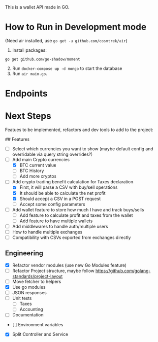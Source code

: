 This is a wallet API made in GO.

# How to Run in Development mode

(Need air installed, use `go get -u github.com/cosmtrek/air`)
1. Install packages:
````
go get github.com/go-shadow/moment
````
2. Run `docker-compose up -d mongo` to start the database
3. Run `air main.go`.

# Endpoints

# Next Steps

Featues to be implemented, refactors and dev tools to add to the project:

## Features
- [ ] Select which currencies you want to show (maybe  default config and overridable via query string overrides?)
- [ ] Add main Crypto currencies
	- [X] BTC current value
	- [ ] BTC History
	- [ ] Add more cryptos
- [ ] Add crypto trading benefit calculation for Taxes declaration
	- [X] First, it will parse a CSV with buy/sell operations
	- [X] It should be able to calculate the net profit
	- [X] Should accept a CSV in a POST request
	- [ ] Accept some config parameters 
- [ ] Add wallet feature to store how much I have and track buys/sells
	- [ ] Add feature to calculate profit and taxes from the wallet
	- [ ] Add feature to have multiple wallets
- [ ] Add middlewares to handle auth/multiple users
- [ ] How to handle multiple exchanges
- [ ] Compatibility with CSVs exported from exchanges directly

## Engineering
- [X] Refactor vendor modules (use new Go Modules feature)
- [ ] Refactor Project structure, maybe follow https://github.com/golang-standards/project-layout
- [ ] Move fetcher to helpers
- [X] Use go modules
- [ ] JSON responses
- [ ] Unit tests
	- [ ] Taxes
	- [ ] Accounting
- [ ] Documentation
- [ ] Environment variables
- [X] Split Controller and Service
